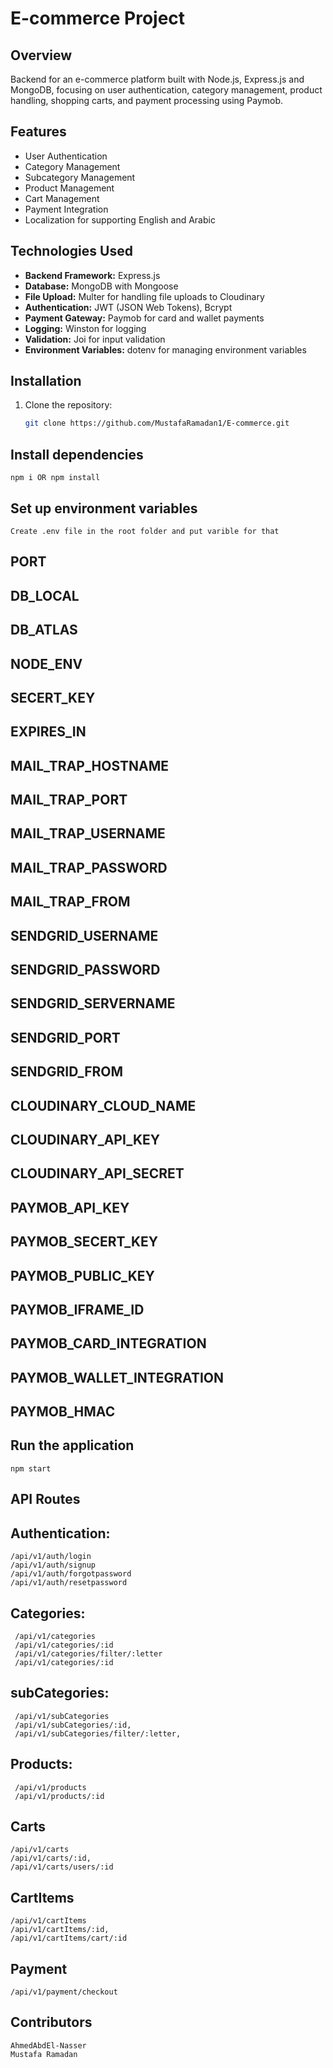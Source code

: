 # E-commerce Project 

## Overview
 Backend for an e-commerce platform built with Node.js, Express.js and MongoDB, focusing on user authentication, category management, product handling, shopping carts, and payment processing using Paymob.

## Features
- User Authentication
- Category Management
- Subcategory Management
- Product Management
- Cart Management
- Payment Integration
- Localization for supporting English and Arabic

## Technologies Used
- **Backend Framework:** Express.js
- **Database:** MongoDB with Mongoose
- **File Upload:** Multer for handling file uploads to Cloudinary
- **Authentication:** JWT (JSON Web Tokens), Bcrypt
- **Payment Gateway:** Paymob for card and wallet payments
- **Logging:** Winston for logging
- **Validation:** Joi for input validation
- **Environment Variables:** dotenv for managing environment variables

## Installation
1. Clone the repository:
   ```bash
   git clone https://github.com/MustafaRamadan1/E-commerce.git


## Install dependencies 

    npm i OR npm install

## Set up environment variables

    Create .env file in the root folder and put varible for that 

## PORT
   ## DB_LOCAL
   ## DB_ATLAS
   ## NODE_ENV
   ## SECERT_KEY
   ## EXPIRES_IN
   ## MAIL_TRAP_HOSTNAME
   ## MAIL_TRAP_PORT
   ## MAIL_TRAP_USERNAME
   ## MAIL_TRAP_PASSWORD
   ## MAIL_TRAP_FROM
   ## SENDGRID_USERNAME  
   ## SENDGRID_PASSWORD
   ## SENDGRID_SERVERNAME
   ## SENDGRID_PORT
   ## SENDGRID_FROM
   ## CLOUDINARY_CLOUD_NAME
   ## CLOUDINARY_API_KEY
   ## CLOUDINARY_API_SECRET
   ## PAYMOB_API_KEY
   ## PAYMOB_SECERT_KEY
   ## PAYMOB_PUBLIC_KEY
   ## PAYMOB_IFRAME_ID
   ## PAYMOB_CARD_INTEGRATION
   ## PAYMOB_WALLET_INTEGRATION
   ## PAYMOB_HMAC



## Run the application

    npm start 


## API Routes

## Authentication: 
    /api/v1/auth/login
    /api/v1/auth/signup
    /api/v1/auth/forgotpassword
    /api/v1/auth/resetpassword


## Categories: 
     /api/v1/categories
     /api/v1/categories/:id
     /api/v1/categories/filter/:letter
     /api/v1/categories/:id

## subCategories: 
     /api/v1/subCategories
     /api/v1/subCategories/:id,
     /api/v1/subCategories/filter/:letter,

## Products: 
     /api/v1/products
     /api/v1/products/:id

## Carts
    /api/v1/carts
    /api/v1/carts/:id,
    /api/v1/carts/users/:id

## CartItems
    /api/v1/cartItems
    /api/v1/cartItems/:id,
    /api/v1/cartItems/cart/:id

## Payment
    /api/v1/payment/checkout



## Contributors
    AhmedAbdEl-Nasser
    Mustafa Ramadan
